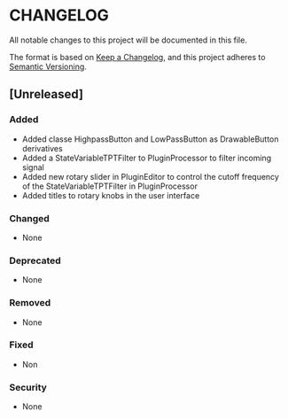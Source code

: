 # CHANGELOG

All notable changes to this project will be documented in this file.

The format is based on [Keep a Changelog](https://keepachangelog.com/en/1.0.0/),
and this project adheres to [Semantic Versioning](https://semver.org/spec/v2.0.0.html).

## [Unreleased]

### Added
- Added classe HighpassButton and LowPassButton as DrawableButton derivatives
- Added a StateVariableTPTFilter to PluginProcessor to filter incoming signal
- Added new rotary slider in PluginEditor to control the cutoff frequency of the StateVariableTPTFilter in PluginProcessor 
- Added titles to rotary knobs in the user interface
### Changed
- None
### Deprecated
- None
### Removed
- None
### Fixed
- Non
### Security
 - None

